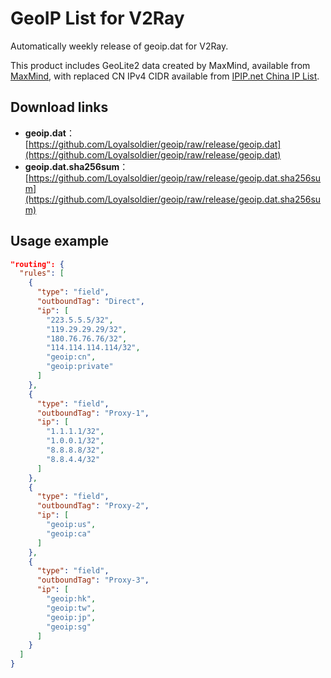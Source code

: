 # GeoIP List for V2Ray

Automatically weekly release of geoip.dat for V2Ray.

This product includes GeoLite2 data created by MaxMind, available from [MaxMind](http://www.maxmind.com/), with replaced CN IPv4 CIDR available from [IPIP.net China IP List](https://github.com/17mon/china_ip_list/blob/master/china_ip_list.txt).

## Download links

- **geoip.dat**：[https://github.com/Loyalsoldier/geoip/raw/release/geoip.dat](https://github.com/Loyalsoldier/geoip/raw/release/geoip.dat)
- **geoip.dat.sha256sum**：[https://github.com/Loyalsoldier/geoip/raw/release/geoip.dat.sha256sum](https://github.com/Loyalsoldier/geoip/raw/release/geoip.dat.sha256sum)

## Usage example

```json
"routing": {
  "rules": [
    {
      "type": "field",
      "outboundTag": "Direct",
      "ip": [
        "223.5.5.5/32",
        "119.29.29.29/32",
        "180.76.76.76/32",
        "114.114.114.114/32",
        "geoip:cn",
        "geoip:private"
      ]
    },
    {
      "type": "field",
      "outboundTag": "Proxy-1",
      "ip": [
        "1.1.1.1/32",
        "1.0.0.1/32",
        "8.8.8.8/32",
        "8.8.4.4/32"
      ]
    },
    {
      "type": "field",
      "outboundTag": "Proxy-2",
      "ip": [
        "geoip:us",
        "geoip:ca"
      ]
    },
    {
      "type": "field",
      "outboundTag": "Proxy-3",
      "ip": [
        "geoip:hk",
        "geoip:tw",
        "geoip:jp",
        "geoip:sg"
      ]
    }
  ]
}
```
